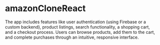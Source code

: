 # amazonCloneReact
 The app includes features like user authentication (using Firebase or a custom backend), product listings, search functionality, a shopping cart, and a checkout process. Users can browse products, add them to the cart, and complete purchases through an intuitive, responsive interface.
